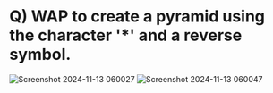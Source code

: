 # Q) WAP to create a pyramid using the character '*' and a reverse symbol.
![Screenshot 2024-11-13 060027](https://github.com/user-attachments/assets/e555305a-1405-4808-9202-8cfc235817b5)
![Screenshot 2024-11-13 060047](https://github.com/user-attachments/assets/baf0fce2-0f9c-49ad-af3d-c161567257e0)
